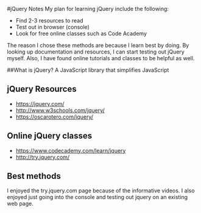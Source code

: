 #jQuery Notes
My plan for learning jQuery include the following:
* Find 2-3 resources to read
* Test out in browser (console)
* Look for free online classes such as Code Academy

The reason I chose these methods are because I learn best by doing. By looking up documentation and resources, I can start testing out jQuery myself. Also, I have found online tutorials and classes to be helpful as well.

##What is jQuery?
A JavaScript library that simplifies JavaScript

## jQuery Resources
* https://jquery.com/
* http://www.w3schools.com/jquery/
* https://oscarotero.com/jquery/

## Online jQuery classes
* https://www.codecademy.com/learn/jquery
* http://try.jquery.com/

## Best methods

I enjoyed the try.jquery.com page because of the informative videos. I also enjoyed just going into the console and testing out jquery on an existing web page.